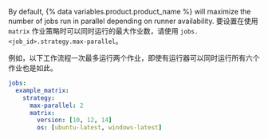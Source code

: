 By default, {% data variables.product.product_name %} will maximize the number of jobs run in parallel depending on runner availability. 要设置在使用 `matrix` 作业策略时可以同时运行的最大作业数，请使用 `jobs.<job_id>.strategy.max-parallel`。

例如，以下工作流程一次最多运行两个作业，即使有运行器可以同时运行所有六个作业也是如此。

```yaml
jobs:
  example_matrix:
    strategy:
      max-parallel: 2
      matrix:
        version: [10, 12, 14]
        os: [ubuntu-latest, windows-latest]
```
